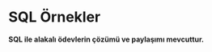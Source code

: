 # SQL Örnekler





<style>
  .b{
  background-color : blue;
  }
</style>
<b>SQL ile alakalı ödevlerin çözümü ve paylaşımı mevcuttur. </b>
